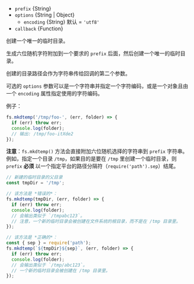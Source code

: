 <!-- YAML
added: v5.10.0
-->

* `prefix` {String}
* `options` {String | Object}
  * `encoding` {String} 默认 = `'utf8'`
* `callback` {Function}

创建一个唯一的临时目录。

生成六位随机字符附加到一个要求的 `prefix` 后面，然后创建一个唯一的临时目录。

创建的目录路径会作为字符串传给回调的第二个参数。

可选的 `options` 参数可以是一个字符串并指定一个字符编码，或是一个对象且由一个 `encoding` 属性指定使用的字符编码。

例子：

```js
fs.mkdtemp('/tmp/foo-', (err, folder) => {
  if (err) throw err;
  console.log(folder);
  // 输出: /tmp/foo-itXde2
});
```

**注意**：`fs.mkdtemp()` 方法会直接附加六位随机选择的字符串到 `prefix` 字符串。
例如，指定一个目录 `/tmp`，如果目的是要在 `/tmp` 里创建一个临时目录，则 `prefix` **必须** 以一个指定平台的路径分隔符（`require('path').sep`）结尾。

```js
// 新建的临时目录的父目录
const tmpDir = '/tmp';

// 该方法是 *错误的*：
fs.mkdtemp(tmpDir, (err, folder) => {
  if (err) throw err;
  console.log(folder);
  // 会输出类似于 `/tmpabc123`。
  // 注意，一个新的临时目录会被创建在文件系统的根目录，而不是在 /tmp 目录里。
});

// 该方法是 *正确的*：
const { sep } = require('path');
fs.mkdtemp(`${tmpDir}${sep}`, (err, folder) => {
  if (err) throw err;
  console.log(folder);
  // 会输出类似于 `/tmp/abc123`。
  // 一个新的临时目录会被创建在 /tmp 目录里。
});
```

